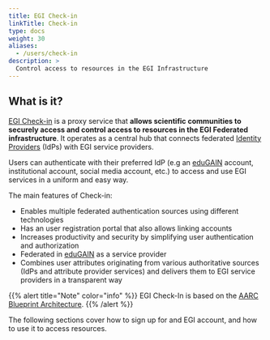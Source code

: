 ```yaml
---
title: EGI Check-in
linkTitle: Check-in
type: docs
weight: 30
aliases:
  - /users/check-in
description: >
  Control access to resources in the EGI Infrastructure
---
```


## What is it?

[EGI Check-in](https://www.egi.eu/service/check-in/) is a proxy service that
**allows scientific communities to securely access and control access to
resources in the EGI Federated infrastructure**. It operates as a central hub
that connects federated [Identity Providers](../../../providers/check-in/idp) (IdPs)
with EGI service providers.

Users can authenticate with their preferred IdP
(e.g an [eduGAIN](https://edugain.org) account, institutional account,
social media account, etc.) to access and use EGI services in a uniform
and easy way.

The main features of Check-in:

- Enables multiple federated authentication sources using different technologies
- Has an user registration portal that also allows linking accounts
- Increases productivity and security by simplifying user authentication and authorization
- Federated in [eduGAIN](https://edugain.org) as a service provider
- Combines user attributes originating from various authoritative sources
  (IdPs and attribute provider services) and delivers them to EGI service
  providers in a transparent way

{{% alert title="Note" color="info" %}} EGI Check-In is based on
the [AARC Blueprint Architecture](https://aarc-project.eu/architecture/).
{{% /alert %}}

The following sections cover how to sign up for and EGI account, and how to
use it to access resources.
